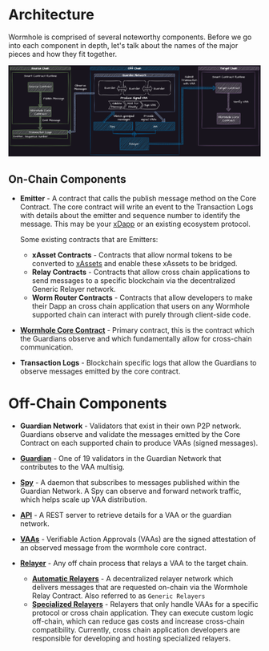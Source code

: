 # Architecture

Wormhole is comprised of several noteworthy components. Before we go into each component in depth, let's talk about the names of the major pieces and how they fit together.

![Detailed Flow](../../.gitbook/assets/core-concepts/detailed-flow.png)

## On-Chain Components

- **Emitter** - A contract that calls the publish message method on the Core Contract. The core contract will write an event to the Transaction Logs with details about the emitter and sequence number to identify the message.  This may be your [xDapp](../glossary.md#xdapp) or an existing ecosystem protocol.

  Some existing contracts that are Emitters:

  - **xAsset Contracts** - Contracts that allow normal tokens to be converted to [xAssets](../glossary.md#xassets) and enable these xAssets to be bridged.
  - **Relay Contracts** - Contracts that allow cross chain applications to send messages to a specific blockchain via the decentralized Generic Relayer network.
  - **Worm Router Contracts** - Contracts that allow developers to make their Dapp an cross chain application that users on any Wormhole supported chain can interact with purely through client-side code.

- [**Wormhole Core Contract**](./core-contracts.md) - Primary contract, this is the contract which the Guardians observe and which fundamentally allow for cross-chain communication. 
- **Transaction Logs** - Blockchain specific logs that allow the Guardians to observe messages emitted by the core contract.



# Off-Chain Components

- **Guardian Network** - Validators that exist in their own P2P network. Guardians observe and validate the messages emitted by the Core Contract on each supported chain to produce VAAs (signed messages).

- [**Guardian**](./guardian.md) - One of 19 validators in the Guardian Network that contributes to the VAA multisig.

- [**Spy**](./spy.md) - A daemon that subscribes to messages published within the Guardian Network. A Spy can observe and forward network traffic, which helps scale up VAA distribution. 

- [**API**](../api-docs/README.md) - A REST server to retrieve details for a VAA or the guardian network.

- [**VAAs**](./vaa.md) - Verifiable Action Approvals (VAAs) are the signed attestation of an observed message from the wormhole core contract.

- [**Relayer**](./relayer.md) - Any off chain process that relays a VAA to the target chain. 

  - [**Automatic Relayers**](./relayer.md#automatic-relayers) - A decentralized relayer network which delivers messages that are requested on-chain via the Wormhole Relay Contract. Also referred to as `Generic Relayers`
  - [**Specialized Relayers**](./relayer.md#specialized-relayers) - Relayers that only handle VAAs for a specific protocol or cross chain application. They can execute custom logic off-chain, which can reduce gas costs and increase cross-chain compatibility. Currently, cross chain application developers are responsible for developing and hosting specialized relayers.
